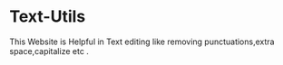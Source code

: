 # Text-Utils
This Website is Helpful in Text editing like removing punctuations,extra space,capitalize etc .
